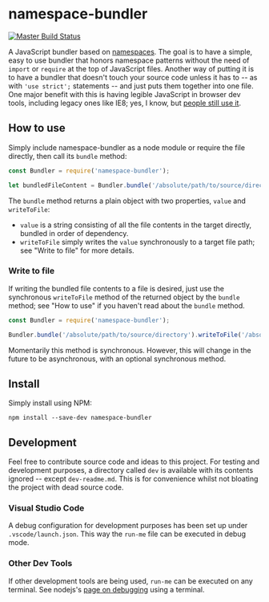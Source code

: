 # namespace-bundler

[![Master Build Status](https://travis-ci.org/dstuessy/namespace-bundler.svg?branch=master)](https://travis-ci.org/dstuessy/namespace-bundler)

A JavaScript bundler based on [namespaces](http://adamsilver.io/articles/javascript-namespacing/).
The goal is to have a simple, easy to use bundler that honors namespace patterns without 
the need of `import` or `require` at the top of JavaScript files. Another way of putting it
is to have a bundler that doesn't touch your source code unless it has to -- as with `'use strict';`
statements -- and just puts them together into one file. One major benefit with this is having
legible JavaScript in browser dev tools, including legacy ones like IE8; yes, I know, 
but [people still use it](http://caniuse.com/usage_table.php).



## How to use

Simply include namespace-bundler as a node module or require the file directly, then call its `bundle` method:

``` javascript
const Bundler = require('namespace-bundler');

let bundledFileContent = Bundler.bundle('/absolute/path/to/source/directory').value;
```

The `bundle` method returns a plain object with two properties, `value` and `writeToFile`:

- `value` is a string consisting of all the file contents in the target directly, bundled in order of dependency.
- `writeToFile` simply writes the `value` synchronously to a target file path; see "Write to file" for more details.

### Write to file

If writing the bundled file contents to a file is desired, 
just use the synchronous `writeToFile` method of the returned 
object by the `bundle` method; see "How to use" if you haven't read about the `bundle` method.

``` javascript
const Bundler = require('namespace-bundler');

Bundler.bundle('/absolute/path/to/source/directory').writeToFile('/absolute/path/to/destination/file');
```

Momentarily this method is synchronous. However, this will change in the future to be asynchronous, with an optional synchronous method.



## Install

Simply install using NPM:

``` shell
npm install --save-dev namespace-bundler
```



## Development

Feel free to contribute source code and ideas to this project. For testing and development purposes, 
a directory called `dev` is available with its contents ignored -- except `dev-readme.md`. 
This is for convenience whilst not bloating the project with dead source code.

### Visual Studio Code

A debug configuration for development purposes has been set up under `.vscode/launch.json`. This way the `run-me` file can be executed in debug mode.

### Other Dev Tools

If other development tools are being used, `run-me` can be executed on any terminal. See nodejs's [page on debugging](https://nodejs.org/api/debugger.html) using a terminal.
